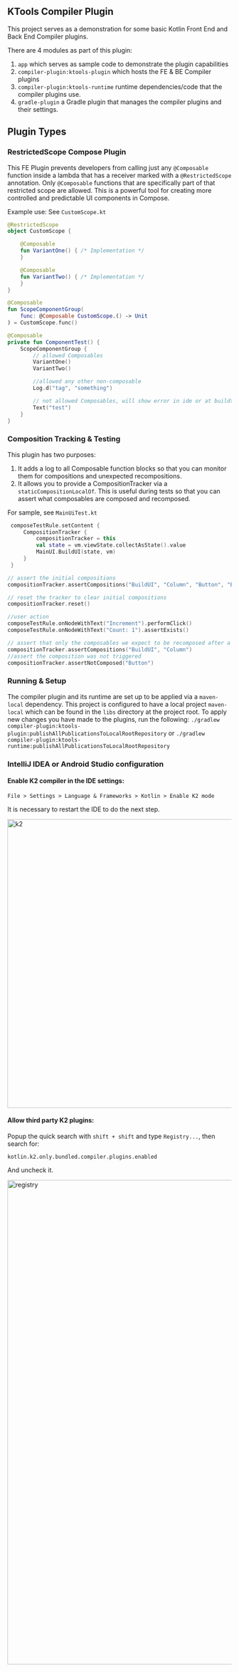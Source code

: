 ## KTools Compiler Plugin 
This project serves as a demonstration for some basic Kotlin Front End and Back End Compiler plugins. 

There are 4 modules as part of this plugin: 
1. `app` which serves as sample code to demonstrate the plugin capabilities
2. `compiler-plugin:ktools-plugin` which hosts the FE & BE Compiler plugins 
3. `compiler-plugin:ktools-runtime` runtime dependencies/code that the compiler plugins use. 
4. `gradle-plugin` a Gradle plugin that manages the compiler plugins and their settings. 

## Plugin Types
### RestrictedScope Compose Plugin 
This FE Plugin prevents developers from calling just any `@Composable` function inside a lambda that 
has a receiver marked with a `@RestrictedScope` annotation. Only `@Composable` functions that are 
specifically part of that restricted scope are allowed. 
This is a powerful tool for creating more controlled and predictable UI components in Compose.

Example use: See `CustomScope.kt`
```kotlin
@RestrictedScope
object CustomScope {

    @Composable
    fun VariantOne() { /* Implementation */
    }

    @Composable
    fun VariantTwo() { /* Implementation */
    }
}

@Composable
fun ScopeComponentGroup(
    func: @Composable CustomScope.() -> Unit
) = CustomScope.func()

@Composable
private fun ComponentTest() {
    ScopeComponentGroup {
        // allowed Composables
        VariantOne()
        VariantTwo()

        //allowed any other non-composable
        Log.d("tag", "something")

        // not allowed Composables, will show error in ide or at buildtime 
        Text("test")
    }
}

```
### Composition Tracking & Testing 
This plugin has two purposes: 
1. It adds a log to all Composable function blocks so that you can monitor them for compositions and unexpected recompositions. 
2. It allows you to provide a CompositionTracker via a `staticCompositionLocalOf`. This is useful during tests so that you can assert what composables are composed and recomposed. 

For sample, see `MainUiTest.kt`

```kotlin
 composeTestRule.setContent {
     CompositionTracker {
         compositionTracker = this
         val state = vm.viewState.collectAsState().value
         MainUI.BuildUI(state, vm)
     }
 }

// assert the initial compositions
compositionTracker.assertCompositions("BuildUI", "Column", "Button", "Button")

// reset the tracker to clear initial compositions
compositionTracker.reset()

//user action
composeTestRule.onNodeWithText("Increment").performClick()
composeTestRule.onNodeWithText("Count: 1").assertExists()

// assert that only the composables we expect to be recomposed after a user action are recomposed
compositionTracker.assertCompositions("BuildUI", "Column")
//assert the composition was not triggered
compositionTracker.assertNotComposed("Button")
```

### Running & Setup
The compiler plugin and its runtime are set up to be applied via a `maven-local` dependency. This project is configured to have a local project `maven-local` which can be found in the `libs` directory at the project root. 
To apply new changes you have made to the plugins, run the following: 
`./gradlew compiler-plugin:ktools-plugin:publishAllPublicationsToLocalRootRepository`
or 
`./gradlew compiler-plugin:ktools-runtime:publishAllPublicationsToLocalRootRepository`


### IntelliJ IDEA or Android Studio configuration

#### Enable K2 compiler in the IDE settings:

```
File > Settings > Language & Frameworks > Kotlin > Enable K2 mode
```

It is necessary to restart the IDE to do the next step.

<img src="/docs_images/k2.png" width="649" alt="k2"/>

#### Allow third party K2 plugins:

Popup the quick search with `shift + shift` and type `Registry...`, then search for:

```
kotlin.k2.only.bundled.compiler.plugins.enabled
```

And uncheck it.

<img src="/docs_images/registry.png" width="1089" alt="registry"/>


